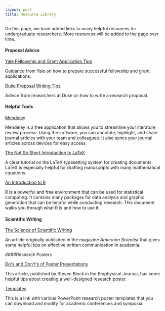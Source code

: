 ```yaml
---
layout: post
title: Resource Library
---
```


On this page, we have added links to many helpful resources for undergraduate researchers. More resources will be added to the page over time.



#### Proposal Advice

[Yale Fellowship and Grant Application Tips](http://studentgrants.yale.edu/app-guidance.asp)

Guidance from Yale on how to prepare successful fellowship and grant applications.

[Duke Proposal Writing Tips](http://undergraduateresearch.duke.edu/started/writing-research-proposals)

Advice from researchers at Duke on how to write a research proposal.



#### Helpful Tools

[Mendeley](https://www.mendeley.com/download-mendeley-desktop/)

Mendeley is a free application that allows you to streamline your literature review process. Using the software, you can annotate, highlight, and share journal articles with your team and colleagues. It also syncs your journal articles across devices for easy access.

[The Not So Short Introduction to LaTeX](https://tobi.oetiker.ch/lshort/lshort.pdf)

A clear tutorial on the LaTeX typesetting system for creating documents. LaTeX is especially helpful for drafting manuscripts with many mathematical equations.

[An Introduction to R](http://cran.r-project.org/doc/manuals/R-intro.pdf)

R is a powerful and free environment that can be used for statistical computing. It contains many packages for data analysis and graphic generation that can be helpful while conducting research. This document walks you through what R is and how to use it.



#### Scientific Writing
[The Science of Scientific Writing](http://www.americanscientist.org/issues/pub/the-science-of-scientific-writing)

An article originally published in the magazine *American Scientist* that gives some helpful tips on effective written communication in academia.



####Research Posters

[Do's and Don't's of Poster Presentations](http://www.ncbi.nlm.nih.gov/pmc/articles/PMC1233841/pdf/biophysj00042-0617.pdf)

This article, published by Steven Block in the Biophysical Journal, has some helpful tips about creating a well-designed research poster.

[Templates](http://www.makesigns.com/SciPosters_Templates.aspx)

This is a link with various PowerPoint research poster templates that you can download and modify for academic conferences and symposia.